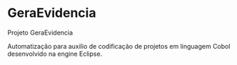 # GeraEvidencia

Projeto GeraEvidencia

Automatização para auxilio de codificação de projetos em linguagem Cobol desenvolvido na engine Eclipse.
